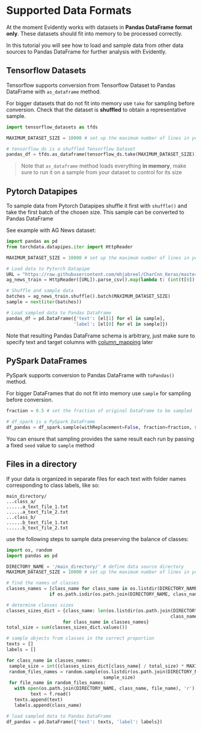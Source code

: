 # Supported Data Formats
At the moment Evidently works with datasets in **Pandas DataFrame** **format** **only**.
These datasets should fit into memory to be processed correctly.

In this tutorial you will see how to load and sample data from other data sources to Pandas DataFrame for further analysis with Evidently.


## Tensorflow Datasets
Tensorflow supports conversion from Tensorflow Dataset to Pandas DataFrame with `as_dataframe` method.

For bigger datasets that do not fit into memory use `take` for sampling before conversion.
Check that the dataset is **shuffled** to obtain a representative sample.
```python
import tensorflow_datasets as tfds

MAXIMUM_DATASET_SIZE = 10000 # set up the maximum number of lines in your sample

# tensorflow_ds is a shuffled Tensorflow Dataset
pandas_df = tfds.as_dataframe(tensorflow_ds.take(MAXIMUM_DATASET_SIZE))
```
> Note that `as_dataframe` method loads everything **in memory**,
make sure to run it on a sample from your dataset to control for its size

## Pytorch Datapipes
To sample data from Pytorch Datapipes shuffle it first with `shuffle()` and take the first batch of the chosen size.
This sample can be converted to Pandas DataFrame

See example with AG News dataset:
```python
import pandas as pd
from torchdata.datapipes.iter import HttpReader

MAXIMUM_DATASET_SIZE = 10000 # set up the maximum number of lines in your sample

# Load data to Pytorch Datapipe
URL = "https://raw.githubusercontent.com/mhjabreel/CharCnn_Keras/master/data/ag_news_csv/train.csv"
ag_news_train = HttpReader([URL]).parse_csv().map(lambda t: (int(t[0]), " ".join(t[1:])))

# Shuffle and sample data
batches = ag_news_train.shuffle().batch(MAXIMUM_DATASET_SIZE)
sample = next(iter(batches))

# Load sampled data to Pandas DataFrame
pandas_df = pd.DataFrame({'text': [el[1] for el in sample],
                         'label': [el[0] for el in sample]})
```
Note that resulting Pandas DataFrame schema is arbitrary, just make sure to specify text and target columns with
[column_mapping]((../../../../docs/book/test-and-reports/column-mapping.md)) later

## PySpark DataFrames
PySpark supports conversion to Pandas DataFrame with `toPandas()` method.

For bigger DataFrames that do not fit into memory use `sample` for sampling before conversion.
```python
fraction = 0.5 # set the fraction of original DataFrame to be sampled

# df_spark is a PySpark DataFrame
df_pandas = df_spark.sample(withReplacement=False, fraction=fraction, seed=None).toPandas()
```
You can ensure that sampling provides the same result each run by passing a fixed `seed` value to `sample` method

## Files in a directory
If your data is organized in separate files for each text with folder names corresponding to class labels, like so:
```
main_directory/
...class_a/
......a_text_file_1.txt
......a_text_file_2.txt
...class_b/
......b_text_file_1.txt
......b_text_file_2.txt
```
use the following steps to sample data preserving the balance of classes:
```python
import os, random
import pandas as pd

DIRECTORY_NAME = '/main_directory/' # define data source directory
MAXIMUM_DATASET_SIZE = 10000 # set up the maximum number of lines in your sample

# find the names of classes
classes_names = [class_name for class_name in os.listdir(DIRECTORY_NAME) \
                if os.path.isdir(os.path.join(DIRECTORY_NAME, class_name))]

# determine classes sizes
classes_sizes_dict = {class_name: len(os.listdir(os.path.join(DIRECTORY_NAME,
                                                             class_name))) \
                     for class_name in classes_names}
total_size = sum(classes_sizes_dict.values())

# sample objects from classes in the correct proportion
texts = []
labels = []

for class_name in classes_names:
 sample_size = int((classes_sizes_dict[class_name] / total_size) * MAXIMUM_DATASET_SIZE)
 random_files_names = random.sample(os.listdir(os.path.join(DIRECTORY_NAME, class_name)),
                                    sample_size)
 for file_name in random_files_names:
   with open(os.path.join(DIRECTORY_NAME, class_name, file_name), 'r') as f:
         text = f.read()
   texts.append(text)
   labels.append(class_name)

# load sampled data to Pandas DataFrame
df_pandas = pd.DataFrame({'text': texts, 'label': labels})
```


